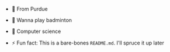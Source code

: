 - 👋 From Purdue
- 👀 Wanna play badminton
- 🌱 Computer science

- ⚡ Fun fact: This is a bare-bones `README.md`. I'll spruce it up later

<!---
brumbrum108/brumbrum108 is a ✨ special ✨ repository because its `README.md` (this file) appears on your GitHub profile.
You can click the Preview link to take a look at your changes.
--->
